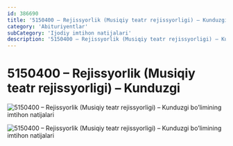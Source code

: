 ```yaml
---
id: 386690
title: '5150400 – Rejissyorlik (Musiqiy teatr rejissyorligi) – Kunduzgi'
category: 'Abituriyentlar'
subCategory: 'Ijodiy imtihon natijalari'
description: '5150400 – Rejissyorlik (Musiqiy teatr rejissyorligi) – Kunduzgi bo’limining imtihon natijalari'
---
```


# 5150400 – Rejissyorlik (Musiqiy teatr rejissyorligi) – Kunduzgi

![5150400 – Rejissyorlik (Musiqiy teatr rejissyorligi) – Kunduzgi bo’limining imtihon natijalari](/page/386690/photo_2020-10-06_18-10-30-1024x746.jpg)

![5150400 – Rejissyorlik (Musiqiy teatr rejissyorligi) – Kunduzgi bo’limining imtihon natijalari](/page/386690/photo_2020-10-06_18-10-30-2-1024x746.jpg)
